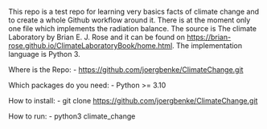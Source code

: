 This repo is a test repo for learning very basics facts of climate change and
to create a whole Github workflow around it. There is at the moment only one file
which implements the radiation balance. The source is The climate Laboratory by Brian E. J. Rose
and it can be found on https://brian-rose.github.io/ClimateLaboratoryBook/home.html. The
implementation language is Python 3.



Where is the Repo:
      - https://github.com/joergbenke/ClimateChange.git

Which packages do you need:
      - Python >= 3.10
	 
How to install:
    - git clone https://github.com/joergbenke/ClimateChange.git

How to run:
    - python3 climate_change